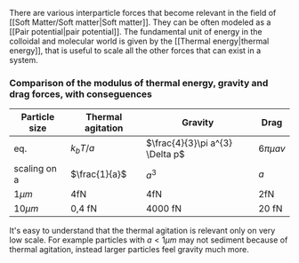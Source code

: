 There are various interparticle forces that become relevant in the field of [[Soft Matter/Soft matter|Soft matter]]. 
They can be often modeled as a [[Pair potential|pair potential]].
The fundamental unit of energy in the colloidal and molecular world is given by the [[Thermal energy|thermal energy]], that is useful to scale all the other forces that can exist in a system.
### Comparison of the modulus of thermal energy, gravity and drag forces, with conseguences
| Particle size | Thermal agitation | Gravity | Drag |
|---| ---|---|---|
|eq.|$k_{b}T/a$|$\frac{4}{3}\pi a^{3} \Delta p$|$6\pi \mu a v$| 
|scaling on a|$\frac{1}{a}$|$a^{3}$|$a$|
|$1 \mu m$ |4fN|4fN|2fN|
|$10 \mu m$|0,4 fN|4000 fN|20 fN|

It's easy to understand that the thermal agitation is relevant only on very low scale. For example particles with $a<1 \mu m$ may not sediment because of thermal agitation, instead larger particles feel gravity much more.